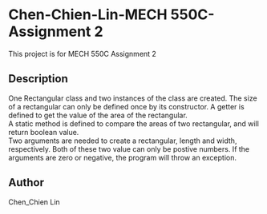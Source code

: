 # Chen-Chien-Lin-MECH 550C-Assignment 2

This project is for MECH 550C Assignment 2

## Description
One Rectangular class and two instances of the class are created. The size of a rectangular can only be defined once by its constructor.
A getter is defined to get the value of the area of the rectangular.
<br/>
A static method is defined to compare the areas of two rectangular, and will return boolean value.
<br/>
Two arguments are needed to create a rectangular, length and width, respectively. Both of these two value can only be postive numbers.
If the arguments are zero or negative, the program will throw an exception. 

## Author
Chen_Chien Lin
